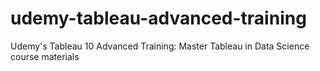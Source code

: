 # udemy-tableau-advanced-training
 Udemy's Tableau 10 Advanced Training: Master Tableau in Data Science course materials
